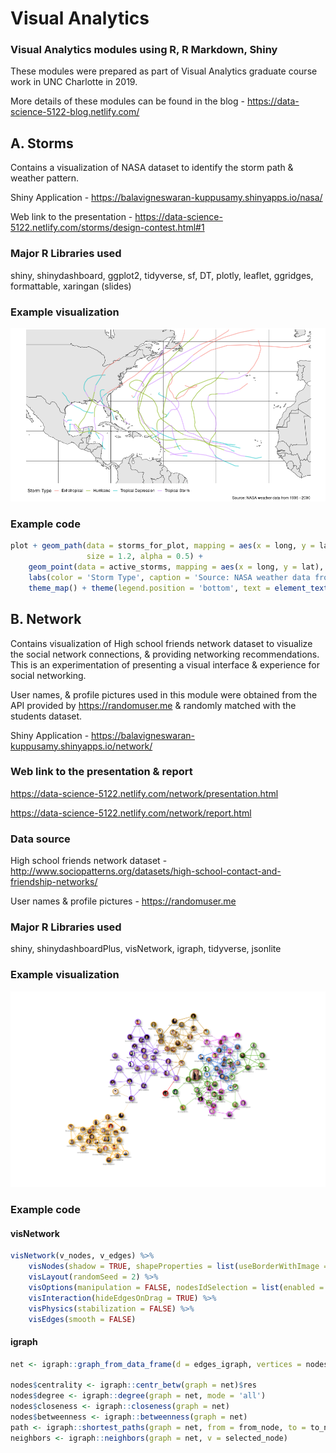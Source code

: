 # Visual Analytics
### Visual Analytics modules using R, R Markdown, Shiny

These modules were prepared as part of Visual Analytics graduate course work in UNC Charlotte in 2019. 

More details of these modules can be found in the blog -
https://data-science-5122-blog.netlify.com/

## A. Storms
Contains a visualization of NASA dataset to identify the storm path & weather pattern.

Shiny Application -
https://balavigneswaran-kuppusamy.shinyapps.io/nasa/

Web link to the presentation - 
https://data-science-5122.netlify.com/storms/design-contest.html#1

### Major R Libraries used
shiny, shinydashboard, ggplot2, tidyverse, sf, DT, plotly, leaflet, ggridges, formattable, xaringan (slides)

### Example visualization
![Storm Pattern](https://github.com/bala-kuppusamy/visual-design/blob/master/storms/storm-pattern.png)

### Example code
```` R
plot + geom_path(data = storms_for_plot, mapping = aes(x = long, y = lat, group = name, color = type), 
                 size = 1.2, alpha = 0.5) +
    geom_point(data = active_storms, mapping = aes(x = long, y = lat), color = 'Red', size = 3) +
    labs(color = 'Storm Type', caption = 'Source: NASA weather data from 1995 - 2000') +
    theme_map() + theme(legend.position = 'bottom', text = element_text(size = 15))
````

## B. Network
Contains visualization of High school friends network dataset to visualize the social network connections, & providing networking recommendations. This is an experimentation of presenting a visual interface & experience for social networking.

User names, & profile pictures used in this module were obtained from the API provided by https://randomuser.me & randomly matched with the students dataset.

Shiny Application -
https://balavigneswaran-kuppusamy.shinyapps.io/network/

### Web link to the presentation & report
https://data-science-5122.netlify.com/network/presentation.html

https://data-science-5122.netlify.com/network/report.html

### Data source
High school friends network dataset - 
http://www.sociopatterns.org/datasets/high-school-contact-and-friendship-networks/

User names & profile pictures - 
https://randomuser.me

### Major R Libraries used
shiny, shinydashboardPlus, visNetwork, igraph, tidyverse, jsonlite

### Example visualization
![Storm Pattern](https://github.com/bala-kuppusamy/visual-design/blob/master/network/network.png)

### Example code
#### visNetwork
```` R
visNetwork(v_nodes, v_edges) %>%
    visNodes(shadow = TRUE, shapeProperties = list(useBorderWithImage = TRUE), borderWidth = 5) %>%
    visLayout(randomSeed = 2) %>%
    visOptions(manipulation = FALSE, nodesIdSelection = list(enabled = TRUE, style = 'visibility: hidden;')) %>%
    visInteraction(hideEdgesOnDrag = TRUE) %>%
    visPhysics(stabilization = FALSE) %>%
    visEdges(smooth = FALSE)
````

#### igraph
```` R
net <- igraph::graph_from_data_frame(d = edges_igraph, vertices = nodes_igraph, directed = F)

nodes$centrality <- igraph::centr_betw(graph = net)$res
nodes$degree <- igraph::degree(graph = net, mode = 'all')
nodes$closeness <- igraph::closeness(graph = net)
nodes$betweenness <- igraph::betweenness(graph = net)
path <- igraph::shortest_paths(graph = net, from = from_node, to = to_node, output = 'both')
neighbors <- igraph::neighbors(graph = net, v = selected_node)
````